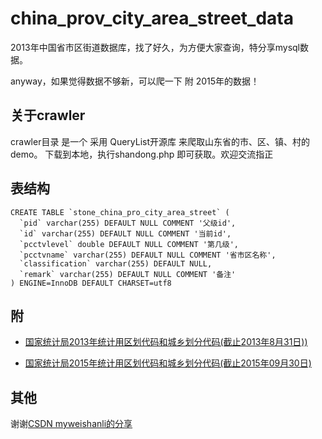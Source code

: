 # china_prov_city_area_street_data
2013年中国省市区街道数据库，找了好久，为方便大家查询，特分享mysql数据。

anyway，如果觉得数据不够新，可以爬一下 附 2015年的数据！

## 关于crawler

crawler目录 是一个 采用 QueryList开源库 来爬取山东省的市、区、镇、村的demo。 下载到本地，执行shandong.php 即可获取。欢迎交流指正

## 表结构
```
CREATE TABLE `stone_china_pro_city_area_street` (
  `pid` varchar(255) DEFAULT NULL COMMENT '父级id',
  `id` varchar(255) DEFAULT NULL COMMENT '当前id',
  `pcctvlevel` double DEFAULT NULL COMMENT '第几级',
  `pcctvname` varchar(255) DEFAULT NULL COMMENT '省市区名称',
  `classification` varchar(255) DEFAULT NULL,
  `remark` varchar(255) DEFAULT NULL COMMENT '备注'
) ENGINE=InnoDB DEFAULT CHARSET=utf8
```

## 附

+ [国家统计局2013年统计用区划代码和城乡划分代码(截止2013年8月31日))](http://www.stats.gov.cn/tjsj/tjbz/tjyqhdmhcxhfdm/2013/index.html)

+ [国家统计局2015年统计用区划代码和城乡划分代码(截止2015年09月30日)](http://www.stats.gov.cn/tjsj/tjbz/tjyqhdmhcxhfdm/2015/index.html)


## 其他

谢谢[CSDN myweishanli的分享](http://blog.csdn.net/myweishanli/article/details/38707247)